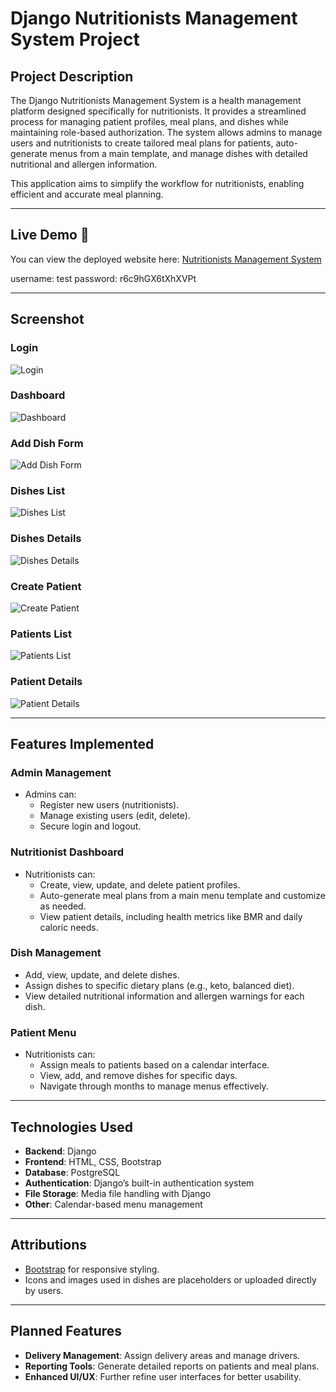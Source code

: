 # Django Nutritionists Management System Project

## Project Description

The Django Nutritionists Management System is a health management platform designed specifically for nutritionists. It provides a streamlined process for managing patient profiles, meal plans, and dishes while maintaining role-based authorization. The system allows admins to manage users and nutritionists to create tailored meal plans for patients, auto-generate menus from a main template, and manage dishes with detailed nutritional and allergen information.

This application aims to simplify the workflow for nutritionists, enabling efficient and accurate meal planning.

---

## Live Demo 🚀

You can view the deployed website here: [Nutritionists Management System](https://nutritionists-management-4aeed42d3024.herokuapp.com/users/login/)

username: test
password: r6c9hGX6tXhXVPt

---

## Screenshot

### Login
![Login](assets/screenshots/login.png)


### Dashboard
![Dashboard](assets/screenshots/dashboard.png)


### Add Dish Form
![Add Dish Form](assets/screenshots/addDishform.png)

### Dishes List
![Dishes List](assets/screenshots/disheslist.png)

### Dishes Details
![Dishes Details](assets/screenshots/dishesdetails.png)




### Create Patient
![Create Patient](assets/screenshots/createpatient.png)
### Patients List
![Patients List](assets/screenshots/patientslist.png)
### Patient Details
![Patient Details](assets/screenshots/patientDetails.png)








---

## Features Implemented

### Admin Management
- Admins can:
  - Register new users (nutritionists).
  - Manage existing users (edit, delete).
  - Secure login and logout.

### Nutritionist Dashboard
- Nutritionists can:
  - Create, view, update, and delete patient profiles.
  - Auto-generate meal plans from a main menu template and customize as needed.
  - View patient details, including health metrics like BMR and daily caloric needs.

### Dish Management
- Add, view, update, and delete dishes.
- Assign dishes to specific dietary plans (e.g., keto, balanced diet).
- View detailed nutritional information and allergen warnings for each dish.

### Patient Menu
- Nutritionists can:
  - Assign meals to patients based on a calendar interface.
  - View, add, and remove dishes for specific days.
  - Navigate through months to manage menus effectively.

---

## Technologies Used

- **Backend**: Django
- **Frontend**: HTML, CSS, Bootstrap
- **Database**: PostgreSQL
- **Authentication**: Django’s built-in authentication system
- **File Storage**: Media file handling with Django
- **Other**: Calendar-based menu management

---

## Attributions

- [Bootstrap](https://getbootstrap.com/) for responsive styling.
- Icons and images used in dishes are placeholders or uploaded directly by users.

---

## Planned Features

- **Delivery Management**: Assign delivery areas and manage drivers.
- **Reporting Tools**: Generate detailed reports on patients and meal plans.
- **Enhanced UI/UX**: Further refine user interfaces for better usability.



